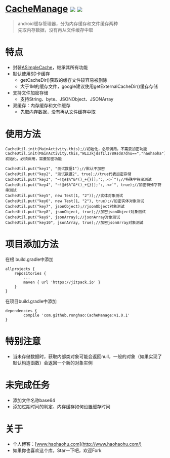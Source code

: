 
# [CacheManage](https://github.com/ronghao/CacheManage)  [![](https://jitpack.io/v/ronghao/CacheManage.svg)](https://jitpack.io/#ronghao/CacheManage) [![](https://travis-ci.org/ronghao/CacheManage.svg?branch=master)](https://travis-ci.org/ronghao/CacheManage) 

> android缓存管理器，分为内存缓存和文件缓存两种<br>
> 先取内存数据，没有再从文件缓存中取

# 特点
+ 封装[ASimpleCache](https://github.com/yangfuhai/ASimpleCache)，继承其所有功能
+ 默认使用SD卡缓存
	+ getCacheDir()获取的缓存文件较容易被删除
	+ 大于1M的缓存文件，google建议使用getExternalCacheDir()缓存存储
+ 支持文件加密存储
	+ 支持String、byte、JSONObject、JSONArray
+ 双缓存：内存缓存和文件缓存
	+ 先取内存数据，没有再从文件缓存中取

# 使用方法
	
	CacheUtil.init(MainActivity.this);//初始化，必须调用，不需要加密功能
	CacheUtil.init(MainActivity.this,"WLIJkjdsfIlI789sd87dnu==","haohaoha");//初始化，必须调用，需要加密功能

    CacheUtil.put("key1", "测试数据1");//默认不加密
    CacheUtil.put("key2", "测试数据2", true);//true代表加密存储
    CacheUtil.put("key3", "~!@#$%^&*()_+{}[];':,.<>`");//特殊字符串测试
    CacheUtil.put("key4", "~!@#$%^&*()_+{}[];':,.<>`", true);//加密特殊字符串测试
    CacheUtil.put("key5", new Test(1, "2"));//实体对象测试
    CacheUtil.put("key6", new Test(1, "2"), true);//加密实体对象测试
    CacheUtil.put("key7", jsonObject);//jsonObject对象测试
    CacheUtil.put("key8", jsonObject, true);//加密jsonObject对象测试
    CacheUtil.put("key9", jsonArray);//jsonArray对象测试
    CacheUtil.put("key10", jsonArray, true);//加密jsonArray对象测试

# 项目添加方法
在根 build.gradle中添加

	allprojects {
		repositories {
			...
			maven { url 'https://jitpack.io' }
		}
	}
在项目build.gradle中添加

	dependencies {
	        compile 'com.github.ronghao:CacheManage:v1.0.1'
	}

# 特别注意
+ 当未存储数据时，获取内部类对象可能会返回null，一般的对象（如果实现了默认构造函数）会返回一个新的对象实例

# 未完成任务
+ 添加文件名称base64
+ 添加过期时间的判定、内存缓存如何设置缓存时间

# 关于
+ 个人博客：[www.haohaohu.com](http://www.haohaohu.com/)
+ 如果你也喜欢这个库，Star一下吧，欢迎Fork